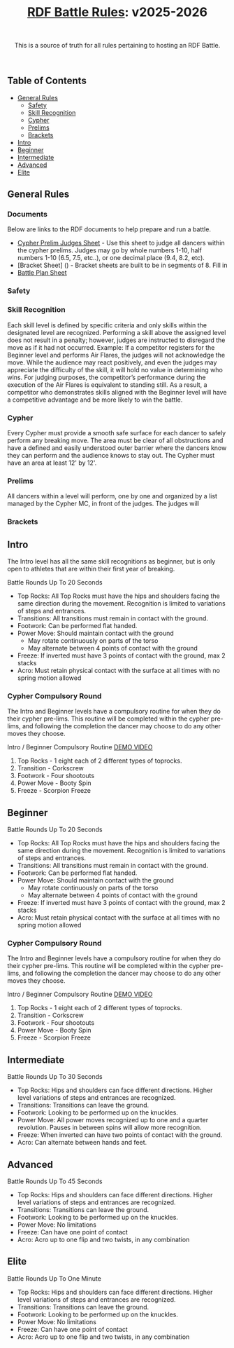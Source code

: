 <h1 align="center"> 
	<a href="https://rdfbattles.com/">RDF Battle Rules</a>: v2025-2026
</h1>

<br/>

<div align="center">
	<p align="center">
		This is a source of truth for all rules pertaining to hosting an RDF Battle. 
		<br/>
	</p>
</div>

<br/>

## Table of Contents

- [General Rules](#general)
    - [Safety](#safety)
    - [Skill Recognition](#skill-recognition)
    - [Cypher](#cypher)
    - [Prelims](#prelims)
    - [Brackets](#brackets)
- [Intro](#intro)
- [Beginner](#beginner)
- [Intermediate](#intermediate)
- [Advanced](#advanced)
- [Elite](#elite)


## General Rules

### Documents

Below are links to the RDF documents to help prepare and run a battle. 

* [Cypher Prelim Judges Sheet]() - Use this sheet to judge all dancers within the cypher prelims. Judges may go by whole numbers 1-10, half numbers 1-10 (6.5, 7.5, etc..), or one decimal place (9.4, 8.2, etc). 
* [Bracket Sheet] () - Bracket sheets are built to be in segments of 8. Fill in 
* [Battle Plan Sheet]()

### Safety

### Skill Recognition

Each skill level is defined by specific criteria and only skills within the designated level are recognized. Performing a skill above the assigned level does not result in a penalty; however, judges are instructed to disregard the move as if it had not occurred.
Example: If a competitor registers for the Beginner level and performs Air Flares, the judges will not acknowledge the move. While the audience may react positively, and even the judges may appreciate the difficulty of the skill, it will hold no value in determining who wins. For judging purposes, the competitor’s performance during the execution of the Air Flares is equivalent to standing still. As a result, a competitor who demonstrates skills aligned with the Beginner level will have a competitive advantage and be more likely to win the battle.

### Cypher

Every Cypher must provide a smooth safe surface for each dancer to safely perform any breaking move. The area must be clear of all obstructions and have a defined and easily understood outer barrier where the dancers know they can perform and the audience knows to stay out. The Cypher must have an area at least 12' by 12'. 

### Prelims

All dancers within a level will perform, one by one and organized by a list managed by the Cypher MC, in front of the judges. The judges will 

### Brackets

## Intro

The Intro level has all the same skill recognitions as beginner, but is only open to athletes that are within their first year of breaking. 

Battle Rounds Up To 20 Seconds

* Top Rocks: All Top Rocks must have the hips and shoulders facing the same direction during the movement. Recognition is limited to variations of steps and entrances.
* Transitions: All transitions must remain in contact with the ground.
* Footwork: Can be performed flat handed.
* Power Move: Should maintain contact with the ground
	- May rotate continuously on parts of the torso
	- May alternate between 4 points of contact with the ground
* Freeze: If inverted must have 3 points of contact with the ground, max 2 stacks
* Acro: Must retain physical contact with the surface at all times with no spring motion allowed

### Cypher Compulsory Round 

The Intro and Beginner levels have a compulsory routine for when they do their cypher pre-lims. This routine will be completed within the cypher pre-lims, and following the completion the dancer may choose to do any other moves they choose. 

Intro / Beginner Compulsory Routine [DEMO VIDEO](https://www.youtube.com/watch?v=wqQAVLUL_ZE)
1. Top Rocks - 1 eight each of 2 different types of toprocks.
2. Transition - Corkscrew
3. Footwork - Four shootouts
4. Power Move - Booty Spin
5. Freeze - Scorpion Freeze

## Beginner

Battle Rounds Up To 20 Seconds

* Top Rocks: All Top Rocks must have the hips and shoulders facing the same direction during the movement. Recognition is limited to variations of steps and entrances.
* Transitions: All transitions must remain in contact with the ground.
* Footwork: Can be performed flat handed.
* Power Move: Should maintain contact with the ground
	- May rotate continuously on parts of the torso
	- May alternate between 4 points of contact with the ground
* Freeze: If inverted must have 3 points of contact with the ground, max 2 stacks
* Acro: Must retain physical contact with the surface at all times with no spring motion allowed

### Cypher Compulsory Round 

The Intro and Beginner levels have a compulsory routine for when they do their cypher pre-lims. This routine will be completed within the cypher pre-lims, and following the completion the dancer may choose to do any other moves they choose. 

Intro / Beginner Compulsory Routine [DEMO VIDEO](https://www.youtube.com/watch?v=wqQAVLUL_ZE)
1. Top Rocks - 1 eight each of 2 different types of toprocks.
2. Transition - Corkscrew
3. Footwork - Four shootouts
4. Power Move - Booty Spin
5. Freeze - Scorpion Freeze
   
## Intermediate

Battle Rounds Up To 30 Seconds

* Top Rocks: Hips and shoulders can face different directions. Higher level variations of steps and entrances are recognized.
* Transitions: Transitions can leave the ground.
* Footwork: Looking to be performed up on the knuckles.
* Power Move: All power moves recognized up to one and a quarter revolution. Pauses in between spins will allow more recognition.
* Freeze: When inverted can have two points of contact with the ground.
* Acro: Can alternate between hands and feet.


## Advanced

Battle Rounds Up To 45 Seconds

* Top Rocks: Hips and shoulders can face different directions. Higher level variations of steps and entrances are recognized.
* Transitions: Transitions can leave the ground.
* Footwork: Looking to be performed up on the knuckles.
* Power Move: No limitations
* Freeze: Can have one point of contact
* Acro: Acro up to one flip and two twists, in any combination

## Elite

Battle Rounds Up To One Minute

* Top Rocks: Hips and shoulders can face different directions. Higher level variations of steps and entrances are recognized.
* Transitions: Transitions can leave the ground.
* Footwork: Looking to be performed up on the knuckles.
* Power Move: No limitations
* Freeze: Can have one point of contact
* Acro: Acro up to one flip and two twists, in any combination
